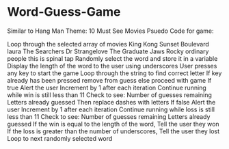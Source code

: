 # Word-Guess-Game
Similar to Hang Man 
Theme:  10 Must See Movies
Psuedo Code for game:

 Loop through the selected array of movies
    King Kong
    Sunset Boulevard
    laura
    The Searchers
    Dr Strangelove
    The Graduate
    Jaws
    Rocky
    ordinary people
    this is spinal tap
 Randomly select the word and store it in a variable
 Display the length of the word to the user using underscores
 User presses any key to start the game
 Loop through the string to find correct letter
    If key already has been pressed remove from guess
    else proceed with game
 If true
    Alert the user
    Increment by 1 after each iteration
    Continue running while win is still less than 11
    Check to see:
        Number of guesses remaining
        Letters already guessed
        Then replace dashes with letters
 If false 
    Alert the user
    Increment by 1 after each iteration
    Continue running while loss is still less than 11
    Check to see:
        Number of guesses remaining
        Letters already guessed
 If the win is equal to the length of the word, 
    Tell the user they won
 If the loss is greater than the number of underscores, 
    Tell the user they lost
 Loop to next randomly selected word





